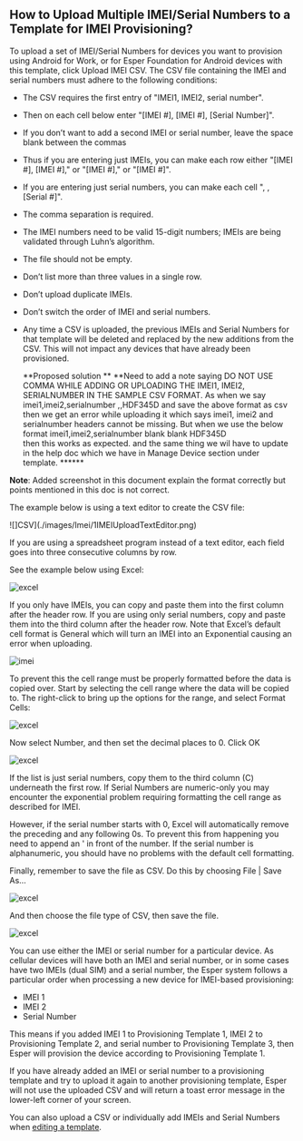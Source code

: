## How to Upload Multiple IMEI/Serial Numbers to a Template for IMEI Provisioning?

To upload a set of IMEI/Serial Numbers for devices you want to provision using Android for Work, or for Esper Foundation for Android devices with this template, click Upload IMEI CSV. The CSV file containing the IMEI and serial numbers must adhere to the following conditions:

-   The CSV requires the first entry of "IMEI1, IMEI2, serial number".  
-   Then on each cell below enter "[IMEI #], [IMEI #], [Serial Number]".
-   If you don’t want to add a second IMEI or serial number, leave the space blank between the commas
-   Thus if you are entering just IMEIs, you can make each row either "[IMEI #], [IMEI #]," or "[IMEI #]," or "[IMEI #]".
-   If you are entering just serial numbers, you can make each cell ", , [Serial #]".
-   The comma separation is required.
-   The IMEI numbers need to be valid 15-digit numbers; IMEIs are being validated through Luhn’s algorithm.
-   The file should not be empty.
-   Don’t list more than three values in a single row.
-   Don’t upload duplicate IMEIs.
-   Don’t switch the order of IMEI and serial numbers.
-   Any time a CSV is uploaded, the previous IMEIs and Serial Numbers for that template will be deleted and replaced by the new additions from the CSV. This will not impact any devices that have already been provisioned.
    
    **Proposed solution **
**Need to add a note saying DO NOT USE COMMA WHILE ADDING OR UPLOADING THE IMEI1, IMEI2, SERIALNUMBER IN THE SAMPLE CSV FORMAT. As when we say
imei1,imei2,serialnumber
,,HDF345D 
and save the above format as csv then we get an error while uploading it which says imei1, imei2 and serialnumber headers cannot be missing. But when we use the below format
 imei1,imei2,serialnumber
blank blank HDF345D  
then this works as expected. and the same thing we wil have to update in the  help doc which we have in Manage Device section under template. ******

**Note**: Added screenshot in this document explain the format correctly but points mentioned in this doc is not correct.

The example below is using a text editor to create the CSV file:

![]CSV](./images/Imei/1IMEIUploadTextEditor.png)

If you are using a spreadsheet program instead of a text editor, each field goes into three consecutive columns by row.

See the example below using Excel:

![excel](./images/Imei/2ExcelIMEI.png)

If you only have IMEIs, you can copy and paste them into the first column after the header row. If you are using only serial numbers, copy and paste them into the third column after the header row. Note that Excel’s default cell format is General which will turn an IMEI into an Exponential causing an error when uploading.

![imei](./images/Imei/3imeiExcelExponential.png)

To prevent this the cell range must be properly formatted before the data is copied over. Start by selecting the cell range where the data will be copied to. The right-click to bring up the options for the range, and select Format Cells:

![excel](./images/Imei/4ImeiExcelFormatCells.png)

Now select Number, and then set the decimal places to 0. Click OK

![excel](./images/Imei/5ImeiExcelNumberFormat.png)

If the list is just serial numbers, copy them to the third column (C) underneath the first row. If Serial Numbers are numeric-only you may encounter the exponential problem requiring formatting the cell range as described for IMEI.

However, if the serial number starts with 0, Excel will automatically remove the preceding and any following 0s. To prevent this from happening you need to append an ' in front of the number. If the serial number is alphanumeric, you should have no problems with the default cell formatting.

Finally, remember to save the file as CSV. Do this by choosing File | Save As…

![excel](./images/Imei/6ImeiExcelSaveAs.png)

And then choose the file type of CSV, then save the file.

![excel](./images/Imei/7ImeiExcelCSV.png)

You can use either the IMEI or serial number for a particular device. As cellular devices will have both an IMEI and serial number, or in some cases have two IMEIs (dual SIM) and a serial number, the Esper system follows a particular order when processing a new device for IMEI-based provisioning:

-   IMEI 1  
-   IMEI 2
-   Serial Number
    

This means if you added IMEI 1 to Provisioning Template 1, IMEI 2 to Provisioning Template 2, and serial number to Provisioning Template 3, then Esper will provision the device according to Provisioning Template 1. 

If you have already added an IMEI or serial number to a provisioning template and try to upload it again to another provisioning template, Esper will not use the uploaded CSV and will return a toast error message in the lower-left corner of your screen.

You can also upload a CSV or individually add IMEIs and Serial Numbers when [editing a template](./actions.md).
